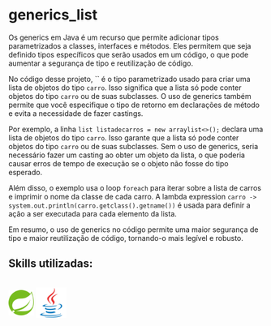 # generics_list

Os generics em Java é um recurso que permite adicionar tipos parametrizados a classes, interfaces e métodos. Eles permitem que seja definido tipos específicos que serão usados em um código, o que pode aumentar a segurança de tipo e reutilização de código.

No código desse projeto, `` é o tipo parametrizado usado para criar uma lista de objetos do tipo `carro`. Isso significa que a lista só pode conter objetos do tipo `carro` ou de suas subclasses. O uso de generics também permite que você especifique o tipo de retorno em declarações de método e evita a necessidade de fazer castings.

Por exemplo, a linha `list listadecarros = new arraylist<>();` declara uma lista de objetos do tipo `carro`. Isso garante que a lista só pode conter objetos do tipo `carro` ou de suas subclasses. Sem o uso de generics, seria necessário fazer um casting ao obter um objeto da lista, o que poderia causar erros de tempo de execução se o objeto não fosse do tipo esperado.

Além disso, o exemplo usa o loop `foreach` para iterar sobre a lista de carros e imprimir o nome da classe de cada carro. A lambda expression `carro -> system.out.println(carro.getclass().getname())` é usada para definir a ação a ser executada para cada elemento da lista.

Em resumo, o uso de generics no código permite uma maior segurança de tipo e maior reutilização de código, tornando-o mais legível e robusto.

## Skills utilizadas:
<div style="display: inline_block"><br>
   <img align="center" alt="Spring" height="50" width="50" src="https://raw.githubusercontent.com/devicons/devicon/master/icons/spring/spring-original.svg">
  <img align="center" alt="Spring" height="60" width="60" src="https://raw.githubusercontent.com/devicons/devicon/master/icons/java/java-original.svg">
